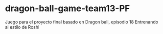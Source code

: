 # dragon-ball-game-team13-PF
Juego para el proyecto final basado en Dragon ball, episodio 18 Entrenando al estilo de Roshi
